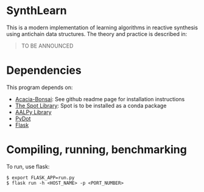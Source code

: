 # SynthLearn

This is a modern implementation of learning algorithms in reactive synthesis using antichain data structures.
The theory and practice is described in:

> TO BE ANNOUNCED
   
# Dependencies

This program depends on:
- [Acacia-Bonsai](https://github.com/gaperez64/acacia-bonsai): See github readme page for installation instructions
- [The Spot Library](https://spot.lrde.epita.fr/): Spot is to be installed as a conda package
- [AALPy Library](https://github.com/DES-Lab/AALpy/)
- [PyDot](https://pypi.org/project/pydot/)
- [Flask](https://flask.palletsprojects.com/)

# Compiling, running, benchmarking

To run, use flask:
```
$ export FLASK_APP=run.py
$ flask run -h <HOST_NAME> -p <PORT_NUMBER>
```
